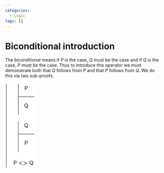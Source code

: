 ```yaml
---
categories:
  - Logic
tags: []
---
```


# Biconditional introduction

The biconditional means if $P$ is the case, $Q$ must be the case and if $Q$ is
the case, $P$ must be the case. Thus to introduce this operator we must
demonstrate both that $Q$ follows from $P$ and that $P$ follows from $Q$. We do
this via two sub-proofs.

![](/_img/bi-intro.png)
